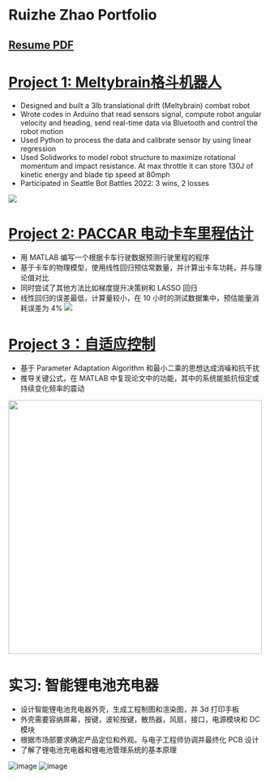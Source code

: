 # Ruizhe Zhao Portfolio

## [Resume PDF](https://github.com/laozhao43/Ruizhe_Zhao_-Portfolio-CN/blob/main/Resume_pdfs/Resume_Ruizhe_Zhao_715.pdf) 
# [Project 1: Meltybrain格斗机器人](https://github.com/laozhao43/Meltybrain_Bot_CNMB) 
* Designed and built a 3lb translational drift (Meltybrain) combat robot
* Wrote codes in Arduino that read sensors signal, compute robot angular velocity and heading, send real-time data
via Bluetooth and control the robot motion
* Used Python to process the data and calibrate sensor by using linear regression
* Used Solidworks to model robot structure to maximize rotational momentum and impact resistance. At max
throttle it can store 130J of kinetic energy and blade tip speed at 80mph
* Participated in Seattle Bot Battles 2022: 3 wins, 2 losses

![](/images/最终.png)

# [Project 2: PACCAR 电动卡车里程估计](https://github.com/laozhao43/PACCAR_Capston_Project/blob/main/MD_and_HD_Vehicle_Range_Estimation_Final_Report.pdf) 
* 用 MATLAB 编写一个根据卡车行驶数据预测行驶里程的程序
* 基于卡车的物理模型，使用线性回归预估常数量，并计算出卡车功耗，并与理论值对比
* 同时尝试了其他方法比如梯度提升决策树和 LASSO 回归
* 线性回归的误差最低，计算量较小，在 10 小时的测试数据集中，预估能量消耗误差为 4%
![](/images/PA1.PNG)

# [Project 3：自适应控制](https://github.com/laozhao43/AdaptiveControl) 
* 基于 Parameter Adaptation Algorithm 和最小二乘的思想达成消噪和抗干扰
* 推导关键公式，在 MATLAB 中复现论文中的功能，其中的系统能抵抗恒定或持续变化频率的震动

<img src="images/585.PNG" width="500">

# 实习: 智能锂电池充电器
* 设计智能锂电池充电器外壳，生成工程制图和渲染图，并 3d 打印手板
* 外壳需要容纳屏幕，按键，波轮按键，散热器，风扇，接口，电源模块和 DC 模块
* 根据市场部要求确定产品定位和外观。与电子工程师协调并最终化 PCB 设计
* 了解了锂电池充电器和锂电池管理系统的基本原理

![image](https://user-images.githubusercontent.com/64048267/183526760-7a5d04e2-f76c-43dd-8f5c-fd73aa376868.png)
![image](https://user-images.githubusercontent.com/64048267/183526777-d102f576-b05b-4a96-903d-f4e50cf70abd.png)
